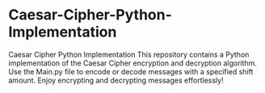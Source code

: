 # Caesar-Cipher-Python-Implementation
Caesar Cipher Python Implementation This repository contains a Python implementation of the Caesar Cipher encryption and decryption algorithm. Use the Main.py file to encode or decode messages with a specified shift amount. Enjoy encrypting and decrypting messages effortlessly!
